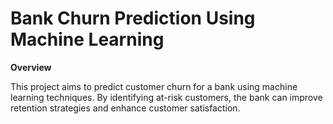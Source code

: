 # Bank Churn Prediction Using Machine Learning 

**Overview** 

This project aims to predict customer churn for a bank using machine learning techniques. By identifying at-risk customers, the bank can improve retention strategies and enhance customer satisfaction.

